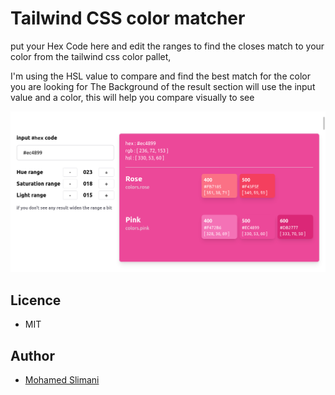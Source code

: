 # Tailwind CSS color matcher


put your Hex Code here and edit the ranges to find the closes match to your color from the tailwind css color pallet,



I'm using the HSL value to compare and find the best match for the color you are looking for
The Background of the result section will use the input value and a color, this will help you compare visually to see

![](./public/screen-shot.png)


## Licence

- MIT

## Author

- [Mohamed Slimani](https://slimani.dev)
